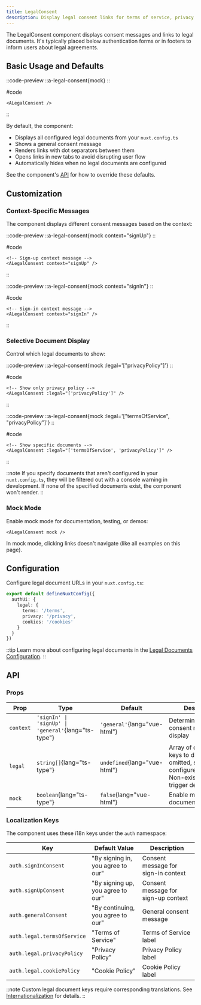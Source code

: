 ```yaml
---
title: LegalConsent
description: Display legal consent links for terms of service, privacy policy, and other legal documents
---
```


The LegalConsent component displays consent messages and links to legal documents. It's typically placed below authentication forms or in footers to inform users about legal agreements.

## Basic Usage and Defaults

::code-preview
::a-legal-consent{mock}
::

#code

```vue
<ALegalConsent />
```
::

By default, the component:

- Displays all configured legal documents from your `nuxt.config.ts`
- Shows a general consent message
- Renders links with dot separators between them
- Opens links in new tabs to avoid disrupting user flow
- Automatically hides when no legal documents are configured

See the component's [API](#api) for how to override these defaults.

## Customization

### Context-Specific Messages

The component displays different consent messages based on the context:

::code-preview
::a-legal-consent{mock context="signUp"}
::

#code

```vue
<!-- Sign-up context message -->
<ALegalConsent context="signUp" />
```
::

::code-preview
::a-legal-consent{mock context="signIn"}
::

#code

```vue
<!-- Sign-in context message -->
<ALegalConsent context="signIn" />
```
::

### Selective Document Display

Control which legal documents to show:

::code-preview
::a-legal-consent{mock :legal='["privacyPolicy"]'}
::

#code

```vue
<!-- Show only privacy policy -->
<ALegalConsent :legal="['privacyPolicy']" />
```
::

::code-preview
::a-legal-consent{mock :legal='["termsOfService", "privacyPolicy"]'}
::

#code

```vue
<!-- Show specific documents -->
<ALegalConsent :legal="['termsOfService', 'privacyPolicy']" />
```
::

::note
If you specify documents that aren't configured in your `nuxt.config.ts`, they will be filtered out with a console warning in development. If none of the specified documents exist, the component won't render.
::

### Mock Mode

Enable mock mode for documentation, testing, or demos:

```vue
<ALegalConsent mock />
```

In mock mode, clicking links doesn't navigate (like all examples on this page).

## Configuration

Configure legal document URLs in your `nuxt.config.ts`:

```typescript [nuxt.config.ts]
export default defineNuxtConfig({
  authUi: {
    legal: {
      terms: '/terms',
      privacy: '/privacy',
      cookies: '/cookies'
    }
  }
})
```

::tip
Learn more about configuring legal documents in the [Legal Documents Configuration](/docs/configuration/legal-documents).
::

## API

### Props

| Prop      | Type                                          | Default                       | Description                                                              |
| --------- | --------------------------------------------- | ----------------------------- | ------------------------------------------------------------------------ |
| `context` | `'signIn' \| 'signUp' \| 'general'`{lang="ts-type"} | `'general'`{lang="vue-html"}  | Determines which consent message to display                             |
| `legal`   | `string[]`{lang="ts-type"}                    | `undefined`{lang="vue-html"}  | Array of document keys to display. If omitted, shows all configured docs. Non-existent keys trigger dev warnings |
| `mock`    | `boolean`{lang="ts-type"}                     | `false`{lang="vue-html"}      | Enable mock mode for documentation/testing                              |

### Localization Keys

The component uses these i18n keys under the `auth` namespace:

| Key                           | Default Value                          | Description                           |
| ----------------------------- | -------------------------------------- | ------------------------------------- |
| `auth.signInConsent`          | "By signing in, you agree to our"     | Consent message for sign-in context  |
| `auth.signUpConsent`          | "By signing up, you agree to our"     | Consent message for sign-up context  |
| `auth.generalConsent`         | "By continuing, you agree to our"     | General consent message              |
| `auth.legal.termsOfService`   | "Terms of Service"                    | Terms of Service label               |
| `auth.legal.privacyPolicy`    | "Privacy Policy"                      | Privacy Policy label                  |
| `auth.legal.cookiePolicy`     | "Cookie Policy"                       | Cookie Policy label                   |

::note
Custom legal document keys require corresponding translations. See [Internationalization](/docs/configuration/internationalization#custom-legal-documents) for details.
::